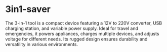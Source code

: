 # 3in1-saver
The 3-in-1 tool is a compact device featuring a 12V to 220V converter, USB charging station, and variable power supply. Ideal for travel and emergencies, it powers appliances, charges multiple devices, and adjusts voltage for different needs. Its rugged design ensures durability and versatility in various environments.
